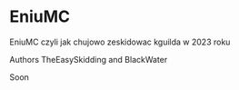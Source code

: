 # EniuMC
EniuMC czyli jak chujowo zeskidowac kguilda w 2023 roku 

Authors TheEasySkidding and BlackWater

Soon 
